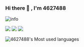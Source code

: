 ### Hi there 👋 , I'm 4627488

![info](https://github-readme-stats.vercel.app/api?username=4627488&show_icons=true&count_private=true&hide=prs&theme=default_repocard)

[![](https://img.shields.io/badge/OS-Arch%20Linux-33aadd?style=flat-square&logo=arch-linux&logoColor=ffffff)](https://www.archlinux.org/)
[![](https://img.shields.io/badge/-Java-007396?style=flat-square&logo=java&logoColor=ffffff)](https://reactjs.org/)
[![](https://img.shields.io/badge/Steam-171a21?style=flat-square&logo=steam&logoColor=ffffff)](https://steamcommunity.com/id/4627488)

![4627488's Most used languages](https://github-readme-stats.vercel.app/api/top-langs/?username=4627488&layout=compact&hide_border=true&langs_count=10)
